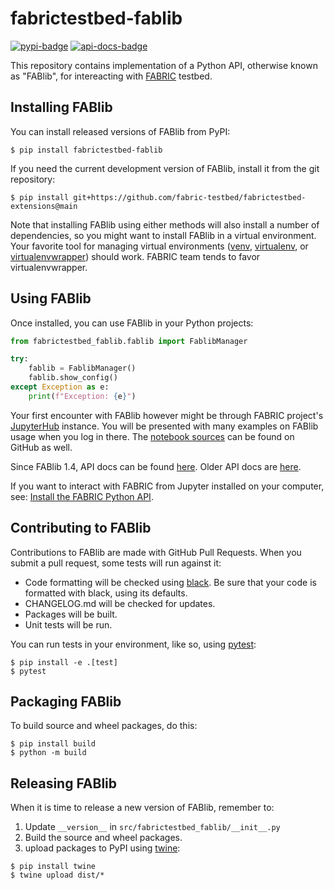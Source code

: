 # fabrictestbed-fablib

[![pypi-badge]][pypy] [![api-docs-badge]][api-docs]

This repository contains implementation of a Python API, otherwise
known as "FABlib", for intereacting with [FABRIC][fabric] testbed.


## Installing FABlib

You can install released versions of FABlib from PyPI:

```console
$ pip install fabrictestbed-fablib
```

If you need the current development version of FABlib, install it from
the git repository:

```console
$ pip install git+https://github.com/fabric-testbed/fabrictestbed-extensions@main
```

Note that installing FABlib using either methods will also install a
number of dependencies, so you might want to install FABlib in a
virtual environment. Your favorite tool for managing virtual
environments ([venv], [virtualenv], or [virtualenvwrapper]) should
work. FABRIC team tends to favor virtualenvwrapper.


## Using FABlib

Once installed, you can use FABlib in your Python projects:

```python
from fabrictestbed_fablib.fablib import FablibManager

try:
    fablib = FablibManager()
    fablib.show_config()
except Exception as e:
    print(f"Exception: {e}")
```

Your first encounter with FABlib however might be through FABRIC
project's [JupyterHub][fabric-jupyter] instance. You will be presented
with many examples on FABlib usage when you log in there. The
[notebook sources][fabric-jupyter-examples] can be found on GitHub as
well.

Since FABlib 1.4, API docs can be found [here][fablib-api-rtd]. Older
API docs are [here][fablib-api-old].

If you want to interact with FABRIC from Jupyter installed on your
computer, see: [Install the FABRIC Python API][fablib-install].


## Contributing to FABlib

Contributions to FABlib are made with GitHub Pull Requests. When you
submit a pull request, some tests will run against it:

- Code formatting will be checked using [black].  Be sure that your
  code is formatted with black, using its defaults.
- CHANGELOG.md will be checked for updates.
- Packages will be built.
- Unit tests will be run.

You can run tests in your environment, like so, using [pytest]:

```console
$ pip install -e .[test]
$ pytest
```

## Packaging FABlib

To build source and wheel packages, do this:

```console
$ pip install build
$ python -m build
```


## Releasing FABlib

When it is time to release a new version of FABlib, remember to: 

1. Update `__version__` in `src/fabrictestbed_fablib/__init__.py`
2. Build the source and wheel packages.
3. upload packages to PyPI using [twine]:

```console
$ pip install twine
$ twine upload dist/*
```


<!-- URLs -->

[pypy]: https://pypi.org/project/fabrictestbed-fablib/
[pypi-badge]: https://img.shields.io/pypi/v/fabrictestbed-fablib?style=plastic (PyPI)

[api-docs]: https://fabric-fablib.readthedocs.io/en/latest/?badge=latest
[api-docs-badge]: https://readthedocs.org/projects/fabric-fablib/badge/?version=latest (Documentation Status)

[fabric]: https://fabric-testbed.net/

[venv]: https://docs.python.org/3/library/venv.html
[virtualenv]: https://virtualenv.pypa.io/en/latest/
[virtualenvwrapper]: https://virtualenvwrapper.readthedocs.io/en/latest/

[fabric-jupyter]: https://jupyter.fabric-testbed.net/
[fabric-jupyter-examples]: https://github.com/fabric-testbed/jupyter-examples
[fablib-install]: https://learn.fabric-testbed.net/knowledge-base/install-the-python-api/

[fablib-api-rtd]: https://fabric-fablib.readthedocs.io/en/latest/
[fablib-api-old]: https://learn.fabric-testbed.net/docs/fablib/fablib.html

[build]: https://pypi.org/project/build/
[pytest]: https://pypi.org/project/pytest/
[black]: https://pypi.org/project/black/
[twine]: https://pypi.org/project/twine/
